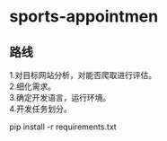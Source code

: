 # sports-appointmen

## 路线
1.对目标网站分析，对能否爬取进行评估。  
2.细化需求。  
3.确定开发语言，运行环境。  
4.开发任务划分。

pip install -r requirements.txt
